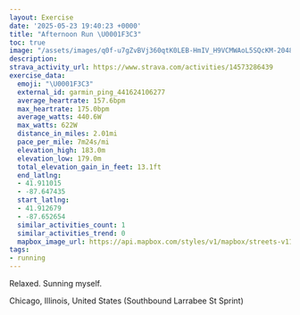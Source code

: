 ```yaml
---
layout: Exercise
date: '2025-05-23 19:40:23 +0000'
title: "Afternoon Run \U0001F3C3"
toc: true
image: "/assets/images/q0f-u7gZvBVj360qtK0LEB-HmIV_H9VCMWAoL5SQcKM-2048x1365.jpg.jpeg"
description:
strava_activity_url: https://www.strava.com/activities/14573286439
exercise_data:
  emoji: "\U0001F3C3"
  external_id: garmin_ping_441624106277
  average_heartrate: 157.6bpm
  max_heartrate: 175.0bpm
  average_watts: 440.6W
  max_watts: 622W
  distance_in_miles: 2.01mi
  pace_per_mile: 7m24s/mi
  elevation_high: 183.0m
  elevation_low: 179.0m
  total_elevation_gain_in_feet: 13.1ft
  end_latlng:
  - 41.911015
  - -87.647435
  start_latlng:
  - 41.912679
  - -87.652654
  similar_activities_count: 1
  similar_activities_trend: 0
  mapbox_image_url: https://api.mapbox.com/styles/v1/mapbox/streets-v11/static/path-5+787af2-1.0(ioy~Frw~uOq%40Ay%40De%40CWD%5D%3F_ADg%40Ci%40HcBBgACk%40%40%5DDkAEs%40FkADmBGgAHW%3FMCWBOA%7D%40FYC_AHcAGm%40FE%3FEEIUMkBC_A%40s%40Gu%40AyABYEyABmCIoB%40O%40m%40Ca%40As%40BYBO%40%7D%40GyCAmABmAGcGCc%40A%7BADgBCa%40DYLUTUh%40C~%40%40v%40In%40%3Fx%40Bh%40Gt%40%3Fl%40DRCzA%3F%60%40Cj%40%40xAC%60A%40bACl%40B%60AEXC~B%40bGUj%40Bf%40C%5EBbA%3FfBEXEdCIVAxAJ%5EAj%40%3FjBIJBHFBPAd%40%40rAHjAA%5E%40ZLjA%3F%60%40Gb%40),pin-s-s+e5b22e(-87.65322,41.91493),pin-s-f+89ae00(-87.64567,41.910970000000006)/auto/800x800?access_token=pk.eyJ1Ijoiam9zaGJlY2ttYW4iLCJhIjoiY205eWR2aDd1MWZ6djJrbXc4a3M0bWZleiJ9.XiG9OWkNcZk2QzjJbxLB4A
tags:
- running
---
```


Relaxed. Sunning myself.

Chicago, Illinois, United States (Southbound Larrabee St Sprint)
